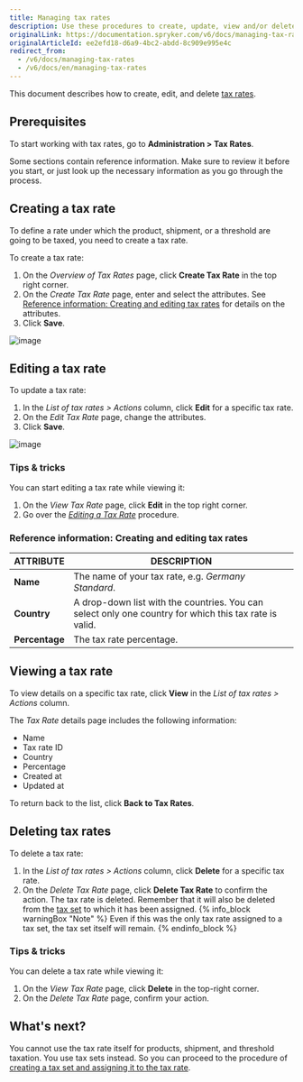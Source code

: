 ```yaml
---
title: Managing tax rates
description: Use these procedures to create, update, view and/or delete tax rates and tax sets in the Back Office.
originalLink: https://documentation.spryker.com/v6/docs/managing-tax-rates
originalArticleId: ee2efd18-d6a9-4bc2-abdd-8c909e995e4c
redirect_from:
  - /v6/docs/managing-tax-rates
  - /v6/docs/en/managing-tax-rates
---
```


This document describes how to create, edit, and delete [tax rates](/docs/scos/user/features/{{page.version}}/tax-feature-overview.html).

## Prerequisites
To start working with tax rates, go to **Administration > Tax Rates**.

Some sections contain reference information. Make sure to review it before you start, or just look up the necessary information as you go through the process.

## Creating a tax rate
To define a rate under which the product, shipment, or a threshold are going to be taxed, you need to create a tax rate. 

To create a tax rate:

1. On the *Overview of Tax Rates* page, click **Create Tax Rate** in the top right corner.
2. On the *Create Tax Rate* page, enter and select the attributes. See [ Reference information: Creating and editing tax rates](#reference-information--creating-and-editing-tax-rates) for details on the attributes.
3. Click **Save**.

![image](https://spryker.s3.eu-central-1.amazonaws.com/docs/User+Guides/Back+Office+User+Guides/Taxes/Managing+Tax+Rates/create-tax-rate.png) 

## Editing a tax rate
To update a tax rate:

1. In the *List of tax rates > Actions* column, click **Edit** for a specific tax rate.
2. On the *Edit Tax Rate* page, change the attributes.
3. Click **Save**.

![image](https://spryker.s3.eu-central-1.amazonaws.com/docs/User+Guides/Back+Office+User+Guides/Taxes/Managing+Tax+Rates/editing-tax-rate.png) 

### Tips & tricks
You can start editing a tax rate while viewing it:
1. On the *View Tax Rate* page, click **Edit** in the top right corner.
2. Go over the [*Editing a Tax Rate*](#editing-a-tax-rate) procedure.

### Reference information: Creating and editing tax rates

| ATTRIBUTE |DESCRIPTION  |
| --- | --- |
| **Name** | The name of your tax rate, e.g. _Germany Standard_. |
| **Country** | A drop-down list with the countries. You can select only one country for which this tax rate is valid.|
| **Percentage** | The tax rate percentage. |

## Viewing a tax rate
To view details on a specific tax rate, click **View** in the *List of tax rates > Actions* column.

The *Tax Rate* details page includes the following information:
* Name
* Tax rate ID
* Country	
* Percentage
* Created at
* Updated at

To return back to the list, click **Back to Tax Rates**.

## Deleting tax rates
To delete a tax rate:

1. In the *List of tax rates > Actions* column, click **Delete** for a specific tax rate.
2. On the *Delete Tax Rate* page, click **Delete Tax Rate** to confirm the action.
The tax rate is deleted. Remember that it will also be deleted from the [tax set](/docs/scos/user/user-guides/{{page.version}}/back-office-user-guide/administration/tax-sets/managing-tax-sets.html) to which it has been assigned. 
{% info_block warningBox "Note" %}
Even if this was the only tax rate assigned to a tax set, the tax set itself will remain.
{% endinfo_block %}

### Tips & tricks
You can delete a tax rate while viewing it:
1. On the *View Tax Rate* page, click **Delete** in the top-right corner.
2. On the *Delete Tax Rate* page, confirm your action.

## What's next?
You cannot use the tax rate itself for products, shipment, and threshold taxation. You use tax sets instead. 
So you can proceed to the procedure of [creating a tax set and assigning it to the tax rate](/docs/scos/user/user-guides/{{page.version}}/back-office-user-guide/administration/tax-sets/managing-tax-sets.html). 



